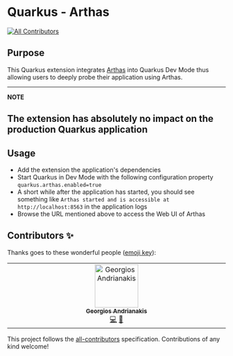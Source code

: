 # Quarkus - Arthas
<!-- ALL-CONTRIBUTORS-BADGE:START - Do not remove or modify this section -->
[![All Contributors](https://img.shields.io/badge/all_contributors-1-orange.svg?style=flat-square)](#contributors-)
<!-- ALL-CONTRIBUTORS-BADGE:END -->

## Purpose

This Quarkus extension integrates [Arthas](https://github.com/alibaba/arthas) into Quarkus Dev Mode thus allowing users to deeply
probe their application using Arthas.

---
**NOTE**

The extension has absolutely no impact on the production Quarkus application
---

## Usage

* Add the extension the application's dependencies
* Start Quarkus in Dev Mode with the following configuration property `quarkus.arthas.enabled=true`
* A short while after the application has started, you should see something like `Arthas started and is accessible at http://localhost:8563` in the application logs
* Browse the URL mentioned above to access the Web UI of Arthas

## Contributors ✨

Thanks goes to these wonderful people ([emoji key](https://allcontributors.org/docs/en/emoji-key)):

<!-- ALL-CONTRIBUTORS-LIST:START - Do not remove or modify this section -->
<!-- prettier-ignore-start -->
<!-- markdownlint-disable -->
<table>
  <tbody>
    <tr>
      <td align="center" valign="top" width="14.28%"><a href="https://github.com/geoand"><img src="https://avatars.githubusercontent.com/u/4374975?v=4?s=100" width="100px;" alt="Georgios Andrianakis"/><br /><sub><b>Georgios Andrianakis</b></sub></a><br /><a href="https://github.com/quarkiverse/quarkus-arthas/commits?author=geoand" title="Code">💻</a> <a href="#maintenance-geoand" title="Maintenance">🚧</a></td>
    </tr>
  </tbody>
</table>

<!-- markdownlint-restore -->
<!-- prettier-ignore-end -->

<!-- ALL-CONTRIBUTORS-LIST:END -->

This project follows the [all-contributors](https://github.com/all-contributors/all-contributors) specification. Contributions of any kind welcome!